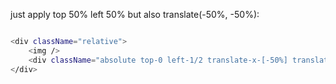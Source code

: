 just apply top 50% left 50% but also translate(-50%, -50%):

```sh

<div className="relative">
    <img />
    <div className="absolute top-0 left-1/2 translate-x-[-50%] translate-y-[-50%]"> text</div> 
</div>

```